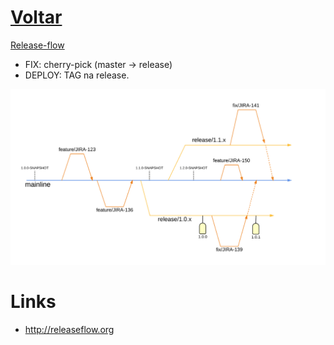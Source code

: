 <style>
o { color: Orange }
</style>
# <o>[Voltar](../README.md)

[Release-flow](http://releaseflow.org)

- FIX: cherry-pick (master -> release)
- DEPLOY: TAG na release.
 
<img src="img/release-flow.png" style="background-color: #fff;" />


# Links
 - http://releaseflow.org
